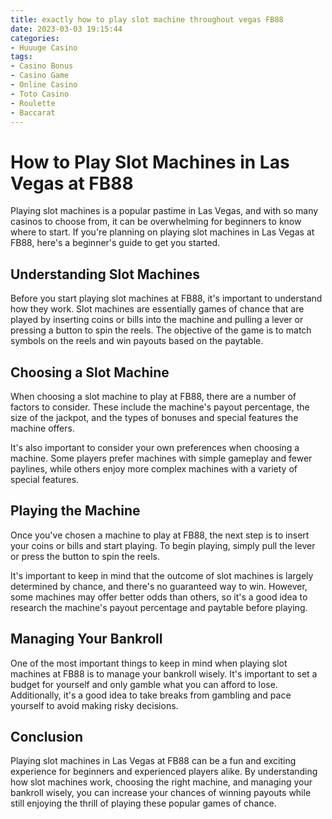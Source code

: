 ```yaml
---
title: exactly how to play slot machine throughout vegas FB88
date: 2023-03-03 19:15:44
categories:
- Huuuge Casino
tags:
- Casino Bonus
- Casino Game
- Online Casino
- Toto Casino
- Roulette
- Baccarat
---
```

# How to Play Slot Machines in Las Vegas at FB88

Playing slot machines is a popular pastime in Las Vegas, and with so many casinos to choose from, it can be overwhelming for beginners to know where to start. If you're planning on playing slot machines in Las Vegas at FB88, here's a beginner's guide to get you started.

## Understanding Slot Machines

Before you start playing slot machines at FB88, it's important to understand how they work. Slot machines are essentially games of chance that are played by inserting coins or bills into the machine and pulling a lever or pressing a button to spin the reels. The objective of the game is to match symbols on the reels and win payouts based on the paytable.

## Choosing a Slot Machine

When choosing a slot machine to play at FB88, there are a number of factors to consider. These include the machine's payout percentage, the size of the jackpot, and the types of bonuses and special features the machine offers.

It's also important to consider your own preferences when choosing a machine. Some players prefer machines with simple gameplay and fewer paylines, while others enjoy more complex machines with a variety of special features.

## Playing the Machine

Once you've chosen a machine to play at FB88, the next step is to insert your coins or bills and start playing. To begin playing, simply pull the lever or press the button to spin the reels.

It's important to keep in mind that the outcome of slot machines is largely determined by chance, and there's no guaranteed way to win. However, some machines may offer better odds than others, so it's a good idea to research the machine's payout percentage and paytable before playing.

## Managing Your Bankroll

One of the most important things to keep in mind when playing slot machines at FB88 is to manage your bankroll wisely. It's important to set a budget for yourself and only gamble what you can afford to lose. Additionally, it's a good idea to take breaks from gambling and pace yourself to avoid making risky decisions.

## Conclusion

Playing slot machines in Las Vegas at FB88 can be a fun and exciting experience for beginners and experienced players alike. By understanding how slot machines work, choosing the right machine, and managing your bankroll wisely, you can increase your chances of winning payouts while still enjoying the thrill of playing these popular games of chance.